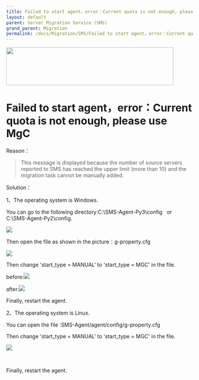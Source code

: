 ```yaml
---
title: Failed to start agent，error：Current quota is not enough, please use MgC
layout: default
parent: Server Migration Service (SMS)
grand_parent: Migration
permalink: /docs/Migration/SMS/Failed to start agent，error：Current quota is not enough, please use MgC
---
```

<img width="450px" height="102px" src="https://console-static.huaweicloud.com/static/authui/20210202115135/public/custom/images/logo-en.svg">

# Failed to start agent，error：Current quota is not enough, please use MgC

Reason：

> This message is displayed because the number of source servers
> reported to SMS has reached the upper limit (more than 10) and the
> migration task cannot be manually added.

Solution：

1、The operating system is Windows.

You can go to the following directory:C:\\SMS-Agent-Py3\\config   or  
C:\\SMS-Agent-Py2\\config.

![](/huaweicloud-knowledge-base/assets/images/SMS-Failed-to-Start-Agent/media/image1.png)

Then open the file as shown in the picture：g-property.cfg


![](/huaweicloud-knowledge-base/assets/images/SMS-Failed-to-Start-Agent/media/image2.png)

Then change 'start\_type = MANUAL' to 'start\_type = MGC' in the file.

before:![](/huaweicloud-knowledge-base/assets/images/SMS-Failed-to-Start-Agent/media/image3.png)

after:![](/huaweicloud-knowledge-base/assets/images/SMS-Failed-to-Start-Agent/media/image4.png)


Finally, restart the agent.


2、The operating system is Linux.

You can open the file :SMS-Agent/agent/config/g-property.cfg

Then change 'start\_type = MANUAL' to 'start\_type = MGC' in the file.

![](/huaweicloud-knowledge-base/assets/images/SMS-Failed-to-Start-Agent/media/image5.png)

 

Finally, restart the agent.
